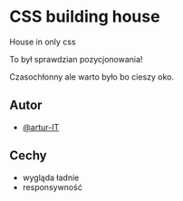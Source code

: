 # CSS building house
House in only css

To był sprawdzian pozycjonowania!

Czasochłonny ale warto było bo cieszy oko.


## Autor

- [@artur-IT](https://www.github.com/artur-IT)


## Cechy

- wygląda ładnie
- responsywność
